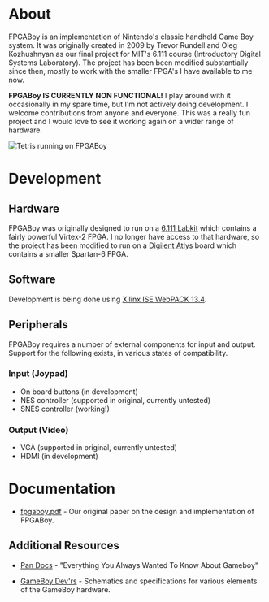 # About

FPGABoy is an implementation of Nintendo's classic handheld Game Boy system. It was originally created in 2009 by Trevor Rundell and Oleg Kozhushnyan as our final project for MIT's 6.111 course (Introductory Digital Systems Laboratory). The project has been been modified substantially since then, mostly to work with the smaller FPGA's I have available to me now.

**FPGABoy IS CURRENTLY NON FUNCTIONAL!** I play around with it occasionally in my spare time, but I'm not actively doing development. I welcome contributions from anyone and everyone. This was a really fun project and I would love to see it working again on a wider range of hardware.

![Tetris running on FPGABoy](https://raw.github.com/trun/fpgaboy/master/doc/static/tetris.png)

# Development

## Hardware

FPGABoy was originally designed to run on a [6.111 Labkit](http://www-mtl.mit.edu/Courses/6.111/labkit/) which contains a fairly powerful Virtex-2 FPGA. I no longer have access to that hardware, so the project has been modified to run on a [Digilent Atlys](http://digilentinc.com/Products/Detail.cfm?NavPath=2,400,836&Prod=ATLYS) board which contains a smaller Spartan-6 FPGA.

## Software

Development is being done using [Xilinx ISE WebPACK 13.4](http://www.xilinx.com/products/design-tools/ise-design-suite/ise-webpack.htm).

## Peripherals

FPGABoy requires a number of external components for input and output. Support for the following exists, in various states of compatibility.

### Input (Joypad)

 - On board buttons (in development)
 - NES controller (supported in original, currently untested)
 - SNES controller (working!)

### Output (Video)

 - VGA (supported in original, currently untested)
 - HDMI (in development)

# Documentation

 - [fpgaboy.pdf](https://raw.github.com/trun/fpgaboy/master/doc/fpgaboy.pdf) - Our original paper on the design and implementation of FPGABoy.

## Additional Resources

 - [Pan Docs](http://nocash.emubase.de/pandocs.htm) - "Everything You Always Wanted To Know About Gameboy"

 - [GameBoy Dev'rs](http://www.devrs.com/gb/hardware.php#hardgb) - Schematics and specifications for various elements of the GameBoy hardware.
